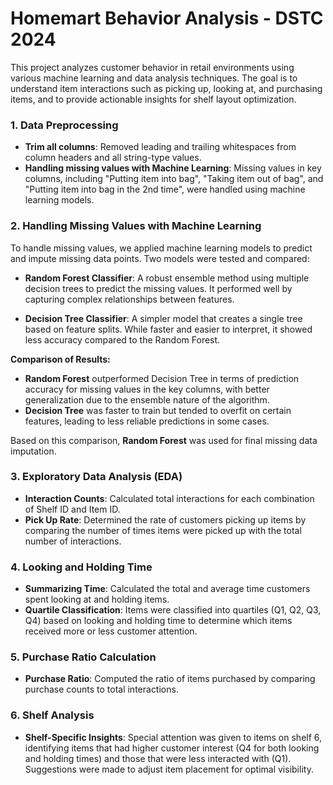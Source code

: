 # Homemart Behavior Analysis - DSTC 2024

This project analyzes customer behavior in retail environments using various machine learning and data analysis techniques. The goal is to understand item interactions such as picking up, looking at, and purchasing items, and to provide actionable insights for shelf layout optimization.


### 1. **Data Preprocessing**
- **Trim all columns**: Removed leading and trailing whitespaces from column headers and all string-type values.
- **Handling missing values with Machine Learning**: Missing values in key columns, including "Putting item into bag", "Taking item out of bag", and "Putting item into bag in the 2nd time", were handled using machine learning models.

### 2. **Handling Missing Values with Machine Learning**
To handle missing values, we applied machine learning models to predict and impute missing data points. Two models were tested and compared:
 
- **Random Forest Classifier**: A robust ensemble method using multiple decision trees to predict the missing values. It performed well by capturing complex relationships between features.
  
- **Decision Tree Classifier**: A simpler model that creates a single tree based on feature splits. While faster and easier to interpret, it showed less accuracy compared to the Random Forest.

**Comparison of Results:**
- **Random Forest** outperformed Decision Tree in terms of prediction accuracy for missing values in the key columns, with better generalization due to the ensemble nature of the algorithm.
- **Decision Tree** was faster to train but tended to overfit on certain features, leading to less reliable predictions in some cases.

Based on this comparison, **Random Forest** was used for final missing data imputation.

### 3. **Exploratory Data Analysis (EDA)**
- **Interaction Counts**: Calculated total interactions for each combination of Shelf ID and Item ID.
- **Pick Up Rate**: Determined the rate of customers picking up items by comparing the number of times items were picked up with the total number of interactions.

### 4. **Looking and Holding Time**
- **Summarizing Time**: Calculated the total and average time customers spent looking at and holding items.
- **Quartile Classification**: Items were classified into quartiles (Q1, Q2, Q3, Q4) based on looking and holding time to determine which items received more or less customer attention.

### 5. **Purchase Ratio Calculation**
- **Purchase Ratio**: Computed the ratio of items purchased by comparing purchase counts to total interactions.

### 6. **Shelf Analysis**
- **Shelf-Specific Insights**: Special attention was given to items on shelf 6, identifying items that had higher customer interest (Q4 for both looking and holding times) and those that were less interacted with (Q1). Suggestions were made to adjust item placement for optimal visibility.
